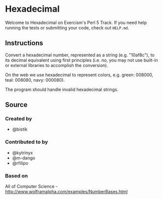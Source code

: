 # Hexadecimal

Welcome to Hexadecimal on Exercism's Perl 5 Track.
If you need help running the tests or submitting your code, check out `HELP.md`.

## Instructions

Convert a hexadecimal number, represented as a string (e.g. "10af8c"), to its decimal equivalent using first principles (i.e. no, you may not use built-in or external libraries to accomplish the conversion).

On the web we use hexadecimal to represent colors, e.g. green: 008000,
teal: 008080, navy: 000080).

The program should handle invalid hexadecimal strings.

## Source

### Created by

- @bistik

### Contributed to by

- @kytrinyx
- @m-dango
- @rfilipo

### Based on

All of Computer Science - http://www.wolframalpha.com/examples/NumberBases.html